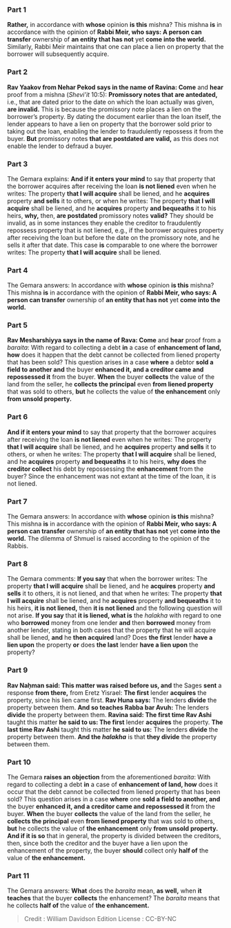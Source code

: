 
### Part 1
<b>Rather,</b> in accordance with <b>whose</b> opinion <b>is this</b> mishna? This mishna <b>is</b> in accordance with the opinion of <b>Rabbi Meir, who says: A person can transfer</b> ownership of <b>an entity that has not</b> yet <b>come into the world.</b> Similarly, Rabbi Meir maintains that one can place a lien on property that the borrower will subsequently acquire.

### Part 2
<b>Rav Yaakov from Nehar Pekod says in the name of Ravina: Come</b> and <b>hear</b> proof from a mishna (<i>Shevi’it</i> 10:5): <b>Promissory notes that are antedated,</b> i.e., that are dated prior to the date on which the loan actually was given, <b>are invalid.</b> This is because the promissory note places a lien on the borrower’s property. By dating the document earlier than the loan itself, the lender appears to have a lien on property that the borrower sold prior to taking out the loan, enabling the lender to fraudulently repossess it from the buyer. <b>But</b> promissory notes <b>that are postdated are valid,</b> as this does not enable the lender to defraud a buyer.

### Part 3
The Gemara explains: <b>And if it enters your mind</b> to say that property that the borrower acquires after receiving the loan <b>is not liened</b> even when he writes: The property <b>that I will acquire</b> shall be liened, and he <b>acquires</b> property <b>and sells</b> it to others, or when he writes: The property <b>that I will acquire</b> shall be liened, and he <b>acquires</b> property <b>and bequeaths</b> it to his heirs, <b>why,</b> then, <b>are postdated</b> promissory notes <b>valid?</b> They should be invalid, as in some instances they enable the creditor to fraudulently repossess property that is not liened, e.g., if the borrower acquires property after receiving the loan but before the date on the promissory note, and he sells it after that date. This case <b>is</b> comparable to one where the borrower writes: The property <b>that I will acquire</b> shall be liened.

### Part 4
The Gemara answers: In accordance with <b>whose</b> opinion <b>is this</b> mishna? This mishna <b>is</b> in accordance with the opinion of <b>Rabbi Meir, who says: A person can transfer</b> ownership of <b>an entity that has not</b> yet <b>come into the world.</b>

### Part 5
<b>Rav Mesharshiyya says in the name of Rava: Come</b> and <b>hear</b> proof from a <i>baraita</i>: With regard to collecting a debt <b>in</b> a case of <b>enhancement of land, how</b> does it happen that the debt cannot be collected from liened property that has been sold? This question arises in a case <b>where</b> a debtor <b>sold a field to another and</b> the buyer <b>enhanced it, and a creditor came and repossessed it</b> from the buyer. <b>When</b> the buyer <b>collects</b> the value of the land from the seller, he <b>collects the principal</b> even <b>from liened property</b> that was sold to others, <b>but</b> he collects the value of <b>the enhancement</b> only <b>from unsold property.</b>

### Part 6
<b>And if it enters your mind</b> to say that property that the borrower acquires after receiving the loan <b>is not liened</b> even when he writes: The property <b>that I will acquire</b> shall be liened, and he <b>acquires</b> property <b>and sells</b> it to others, or when he writes: The property <b>that I will acquire</b> shall be liened, and he <b>acquires</b> property <b>and bequeaths</b> it to his heirs, <b>why does</b> the <b>creditor collect</b> his debt by repossessing the <b>enhancement</b> from the buyer? Since the enhancement was not extant at the time of the loan, it is not liened.

### Part 7
The Gemara answers: In accordance with <b>whose</b> opinion <b>is this</b> mishna? This mishna <b>is</b> in accordance with the opinion of <b>Rabbi Meir, who says: A person can transfer</b> ownership of <b>an entity that has not</b> yet <b>come into the world.</b> The dilemma of Shmuel is raised according to the opinion of the Rabbis.

### Part 8
The Gemara comments: <b>If you say</b> that when the borrower writes: The property <b>that I will acquire</b> shall be liened, and he <b>acquires</b> property <b>and sells</b> it to others, it is not liened, and that when he writes: The property <b>that I will acquire</b> shall be liened, and he <b>acquires</b> property <b>and bequeaths</b> it to his heirs, <b>it is not liened,</b> then <b>it is not liened</b> and the following question will not arise. <b>If you say</b> that <b>it is liened, what is</b> the <i>halakha</i> with regard to one who <b>borrowed</b> money from one lender <b>and</b> then <b>borrowed</b> money from another lender, stating in both cases that the property that he will acquire shall be liened, <b>and</b> he <b>then acquired</b> land? Does <b>the first</b> lender <b>have a lien upon</b> the property <b>or</b> does <b>the last</b> lender <b>have a lien upon</b> the property?

### Part 9
<b>Rav Naḥman said: This matter was raised before us, and</b> the Sages <b>sent</b> a response <b>from there,</b> from Eretz Yisrael: <b>The first</b> lender <b>acquires</b> the property, since his lien came first. <b>Rav Huna says:</b> The lenders <b>divide</b> the property between them. <b>And so teaches Rabba bar Avuh:</b> The lenders <b>divide</b> the property between them. <b>Ravina said: The first time Rav Ashi</b> taught this matter <b>he said to us: The first</b> lender <b>acquires</b> the property. <b>The last time Rav Ashi</b> taught this matter <b>he said to us:</b> The lenders <b>divide</b> the property between them. <b>And the <i>halakha</i></b> is that <b>they divide</b> the property between them.

### Part 10
The Gemara <b>raises an objection</b> from the aforementioned <i>baraita</i>: With regard to collecting a debt <b>in</b> a case of <b>enhancement of land, how</b> does it occur that the debt cannot be collected from liened property that has been sold? This question arises in a case <b>where</b> one <b>sold a field to another, and</b> the buyer <b>enhanced it, and a creditor came and repossessed it</b> from the buyer. <b>When</b> the buyer <b>collects</b> the value of the land from the seller, he <b>collects the principal</b> even <b>from liened property</b> that was sold to others, <b>but</b> he collects the value of <b>the enhancement</b> only <b>from unsold property. And if it is so</b> that in general, the property is divided between the creditors, then, since both the creditor and the buyer have a lien upon the enhancement of the property, the buyer <b>should</b> collect only <b>half of</b> the value of <b>the enhancement.</b>

### Part 11
The Gemara answers: <b>What</b> does the <i>baraita</i> mean, <b>as well,</b> when <b>it teaches</b> that the buyer <b>collects</b> the enhancement? The <i>baraita</i> means that he collects <b>half of</b> the value of <b>the enhancement.</b>

>Credit : William Davidson Edition
>License : CC-BY-NC